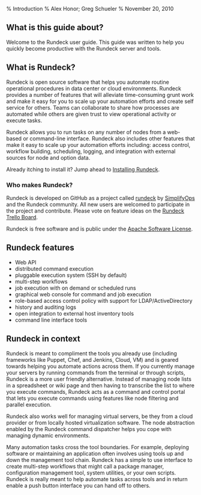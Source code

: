 % Introduction
% Alex Honor; Greg Schueler
% November 20, 2010

## What is this guide about?

Welcome to the Rundeck user guide. This guide was written to help
you quickly become productive with the Rundeck server and tools. 

## What is Rundeck?

Rundeck is open source software that helps you automate routine operational
procedures in data center or cloud environments. Rundeck provides a number 
of features that will alleviate time-consuming grunt work and make it easy for
you to scale up your automation efforts and create self service for others. 
Teams can collaborate to share how processes are automated while
others are given trust to view operational activity or execute tasks.

Rundeck allows you to run tasks on any number of nodes from a web-based 
or command-line interface. Rundeck also includes other features that make 
it easy to scale up your automation efforts including: access control, workflow 
building, scheduling, logging, and integration with external sources for node and 
option data.

Already itching to install it? Jump ahead to
[Installing Rundeck](getting-started.html#download-and-installation).


### Who makes Rundeck?

Rundeck is developed on GitHub as a project called
[rundeck](https://github.com/rundeck/rundeck)
by [SimplifyOps](http://simplifyops.com) and the Rundeck community.
All new users are welcomed to participate in the project and contribute.
Please vote on feature ideas on the [Rundeck Trello Board](https://trello.com/b/sn3g9nOr/rundeck-development).

Rundeck is free software and is public under the [Apache Software License].

[Apache Software License]: http://www.apache.org/licenses/LICENSE-2.0.html



## Rundeck features

* Web API
* distributed command execution
* pluggable execution system (SSH by default)
* multi-step workflows 
* job execution with on demand or scheduled runs
* graphical web console for command and job execution
* role-based access control policy with support for LDAP/ActiveDirectory
* history and auditing logs
* open integration to external host inventory tools
* command line interface tools


## Rundeck in context

Rundeck is meant to compliment the tools you already use 
(including frameworks like Puppet, Chef, and Jenkins, Cloud, VM) and is geared
towards helping you automate actions across them. If you currently
manage your servers by running commands from the terminal or through
scripts, Rundeck is a more user friendly
alternative. Instead of managing node lists in a spreadsheet or wiki
page and then having to transcribe the list to where you execute commands,
Rundeck acts as a command and control portal that lets you execute
commands using features like node filtering and parallel execution.

Rundeck also works well for managing virtual servers, be they from a
cloud provider or from locally hosted virtualization software. The
node abstraction enabled by the Rundeck command dispatcher 
helps you cope with managing dynamic environments.

Many automation tasks cross the tool boundaries. For example,
deploying software or maintaining an application often involves
using tools up and down the management tool chain. Rundeck has a simple
to use interface to create multi-step workflows that might call a
package manager, configuration management tool, system utilities, or your
own scripts. Rundeck is really meant to help automate tasks across
tools and  in return enable a push button interface you can hand off to others.


